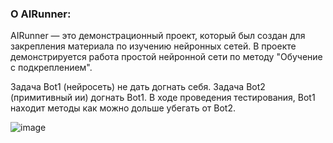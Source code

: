 ### О AIRunner:
AIRunner — это демонстрационный проект, который был создан для закрепления материала по изучению нейронных сетей. В проекте демонстрируется работа простой нейронной сети по методу "Обучение с подкреплением".

Задача Bot1 (нейросеть) не дать догнать себя. Задача Bot2 (примитивный ии) догнать Bot1. В ходе проведения тестирования, Bot1 находит методы как можно дольше убегать от Bot2.

![image](https://user-images.githubusercontent.com/77486887/153616517-7938523f-282a-40f5-8a33-38627b1f9d26.png)
